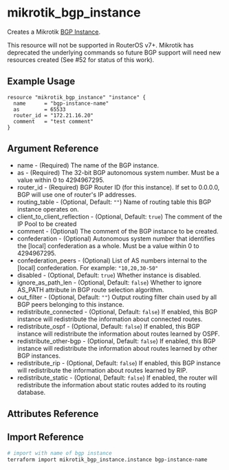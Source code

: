 # mikrotik_bgp_instance

Creates a Mikrotik [BGP Instance](https://wiki.mikrotik.com/wiki/Manual:Routing/BGP#Instance).

This resource will not be supported in RouterOS v7+. Mikrotik has deprecated the underlying commands so future BGP support will need new resources created (See #52 for status of this work).

## Example Usage

```hcl
resource "mikrotik_bgp_instance" "instance" {
  name      = "bgp-instance-name"
  as        = 65533
  router_id = "172.21.16.20"
  comment   = "test comment"
}
```

## Argument Reference
* name - (Required) The name of the BGP instance.
* as - (Required) The 32-bit BGP autonomous system number. Must be a value within 0 to 4294967295.
* router_id - (Required) BGP Router ID (for this instance). If set to 0.0.0.0, BGP will use one of router's IP addresses.
* routing_table - (Optional, Default: `""`)	Name of routing table this BGP instance operates on.
* client_to_client_reflection - (Optional, Default: `true`) The comment of the IP Pool to be created
* comment - (Optional) The comment of the BGP instance to be created.
* confederation - (Optional) Autonomous system number that identifies the [local] confederation as a whole. Must be a value within 0 to 4294967295.
* confederation_peers - (Optional) List of AS numbers internal to the [local] confederation. For example:  `"10,20,30-50"`
* disabled - (Optional, Default: `true`) Whether instance is disabled.
* ignore_as_path_len - (Optional, Default: `false`) Whether to ignore AS_PATH attribute in BGP route selection algorithm.
* out_filter - (Optional, Default: `""`) Output routing filter chain used by all BGP peers belonging to this instance.
* redistribute_connected - (Optional, Default: `false`) If enabled, this BGP instance will redistribute the information about connected routes.
* redistribute_ospf - (Optional, Default: `false`) If enabled, this BGP instance will redistribute the information about routes learned by OSPF.
* redistribute_other-bgp - (Optional, Default: `false`) If enabled, this BGP instance will redistribute the information about routes learned by other BGP instances.
* redistribute_rip - (Optional, Default: `false`)	If enabled, this BGP instance will redistribute the information about routes learned by RIP.
* redistribute_static - (Optional, Default: `false`)	If enabled, the router will redistribute the information about static routes added to its routing database.


## Attributes Reference

## Import Reference

```bash
# import with name of bgp instance
terraform import mikrotik_bgp_instance.instance bgp-instance-name
```
